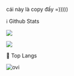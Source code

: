 cái này là copy đấy =)))))


ℹ️ Github Stats

![](http://github-readme-streak-stats.herokuapp.com?user=hungcho99&theme=neon-palenight)

![](https://github-readme-stats.vercel.app/api?username=hungcho99&include_all_commits=true&count_private=true&show_icons=true&line_height=25&title_color=7A7ADB&icon_color=2234AE&text_color=D3D3D3&bg_color=0,000000,130F40)

📖 Top Langs
<p align="center">
<img align="left" src="https://github-readme-stats.vercel.app/api/top-langs?username=hungcho99&show_icons=true&locale=en&layout=compact&theme=chartreuse-dark" alt="ovi" 
</p> <br><br><br><br><br>
